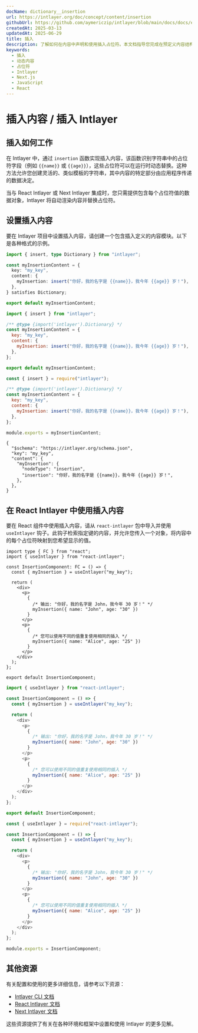 ```yaml
---
docName: dictionary__insertion
url: https://intlayer.org/doc/concept/content/insertion
githubUrl: https://github.com/aymericzip/intlayer/blob/main/docs/docs/en/dictionary/insertion.md
createdAt: 2025-03-13
updatedAt: 2025-06-29
title: 插入
description: 了解如何在内容中声明和使用插入占位符。本文档指导您完成在预定义内容结构中动态插入值的步骤。
keywords:
  - 插入
  - 动态内容
  - 占位符
  - Intlayer
  - Next.js
  - JavaScript
  - React
---
```


# 插入内容 / 插入 Intlayer

## 插入如何工作

在 Intlayer 中，通过 `insertion` 函数实现插入内容，该函数识别字符串中的占位符字段（例如 `{{name}}` 或 `{{age}}`），这些占位符可以在运行时动态替换。这种方法允许您创建灵活的、类似模板的字符串，其中内容的特定部分由应用程序传递的数据决定。

当与 React Intlayer 或 Next Intlayer 集成时，您只需提供包含每个占位符值的数据对象，Intlayer 将自动渲染内容并替换占位符。

## 设置插入内容

要在 Intlayer 项目中设置插入内容，请创建一个包含插入定义的内容模块。以下是各种格式的示例。

```typescript fileName="**/*.content.ts" contentDeclarationFormat="typescript"
import { insert, type Dictionary } from "intlayer";

const myInsertionContent = {
  key: "my_key",
  content: {
    myInsertion: insert("你好，我的名字是 {{name}}，我今年 {{age}} 岁！"),
  },
} satisfies Dictionary;

export default myInsertionContent;
```

```javascript fileName="**/*.content.mjs" contentDeclarationFormat="esm"
import { insert } from "intlayer";

/** @type {import('intlayer').Dictionary} */
const myInsertionContent = {
  key: "my_key",
  content: {
    myInsertion: insert("你好，我的名字是 {{name}}，我今年 {{age}} 岁！"),
  },
};

export default myInsertionContent;
```

```javascript fileName="**/*.content.cjs" contentDeclarationFormat="commonjs"
const { insert } = require("intlayer");

/** @type {import('intlayer').Dictionary} */
const myInsertionContent = {
  key: "my_key",
  content: {
    myInsertion: insert("你好，我的名字是 {{name}}，我今年 {{age}} 岁！"),
  },
};

module.exports = myInsertionContent;
```

```json5 fileName="**/*.content.json" contentDeclarationFormat="json"
{
  "$schema": "https://intlayer.org/schema.json",
  "key": "my_key",
  "content": {
    "myInsertion": {
      "nodeType": "insertion",
      "insertion": "你好，我的名字是 {{name}}，我今年 {{age}} 岁！",
    },
  },
}
```

## 在 React Intlayer 中使用插入内容

要在 React 组件中使用插入内容，请从 `react-intlayer` 包中导入并使用 `useIntlayer` 钩子。此钩子检索指定键的内容，并允许您传入一个对象，将内容中的每个占位符映射到您希望显示的值。

```tsx fileName="**/*.tsx" codeFormat="typescript"
import type { FC } from "react";
import { useIntlayer } from "react-intlayer";

const InsertionComponent: FC = () => {
  const { myInsertion } = useIntlayer("my_key");

  return (
    <div>
      <p>
        {
          /* 输出: "你好，我的名字是 John，我今年 30 岁！" */
          myInsertion({ name: "John", age: "30" })
        }
      </p>
      <p>
        {
          /* 您可以使用不同的值重复使用相同的插入 */
          myInsertion({ name: "Alice", age: "25" })
        }
      </p>
    </div>
  );
};

export default InsertionComponent;
```

```javascript fileName="**/*.mjx" codeFormat="esm"
import { useIntlayer } from "react-intlayer";

const InsertionComponent = () => {
  const { myInsertion } = useIntlayer("my_key");

  return (
    <div>
      <p>
        {
          /* 输出: "你好，我的名字是 John，我今年 30 岁！" */
          myInsertion({ name: "John", age: "30" })
        }
      </p>
      <p>
        {
          /* 您可以使用不同的值重复使用相同的插入 */
          myInsertion({ name: "Alice", age: "25" })
        }
      </p>
    </div>
  );
};

export default InsertionComponent;
```

```javascript fileName="**/*.cjs" codeFormat="commonjs"
const { useIntlayer } = require("react-intlayer");

const InsertionComponent = () => {
  const { myInsertion } = useIntlayer("my_key");

  return (
    <div>
      <p>
        {
          /* 输出: "你好，我的名字是 John，我今年 30 岁！" */
          myInsertion({ name: "John", age: "30" })
        }
      </p>
      <p>
        {
          /* 您可以使用不同的值重复使用相同的插入 */
          myInsertion({ name: "Alice", age: "25" })
        }
      </p>
    </div>
  );
};

module.exports = InsertionComponent;
```

## 其他资源

有关配置和使用的更多详细信息，请参考以下资源：

- [Intlayer CLI 文档](https://github.com/aymericzip/intlayer/blob/main/docs/docs/zh/intlayer_cli.md)
- [React Intlayer 文档](https://github.com/aymericzip/intlayer/blob/main/docs/docs/zh/intlayer_with_create_react_app.md)
- [Next Intlayer 文档](https://github.com/aymericzip/intlayer/blob/main/docs/docs/zh/intlayer_with_nextjs_15.md)

这些资源提供了有关在各种环境和框架中设置和使用 Intlayer 的更多见解。
